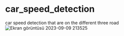 # car_speed_detection
car speed detection that are on the different three road 
![Ekran görüntüsü 2023-09-09 213525](https://github.com/VelatDicleli/car_speed_detection/assets/121879300/d1d43ab9-bff4-4dd3-9772-a863a26f0a94)
